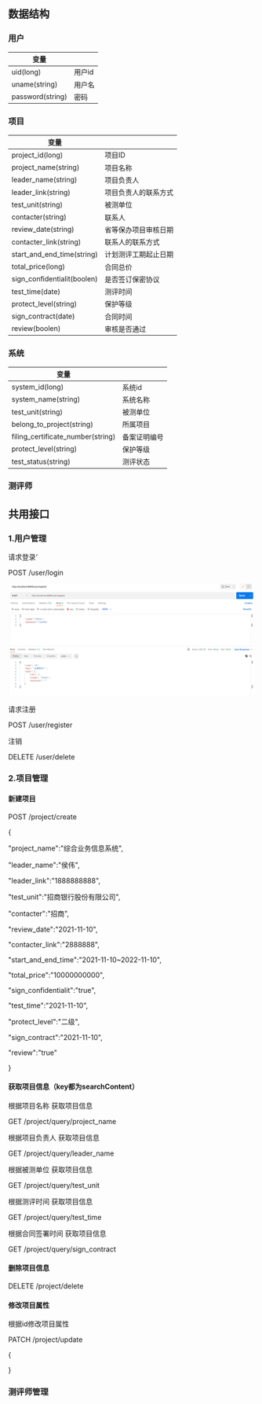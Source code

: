 ## 数据结构

### 用户

| 变量             |        |
| ---------------- | ------ |
| uid(long)        | 用户id |
| uname(string)    | 用户名 |
| password(string) | 密码   |

### 项目

| 变量                        |                      |
| --------------------------- | -------------------- |
| project_id(long)            | 项目ID               |
| project_name(string)        | 项目名称             |
| leader_name(string)         | 项目负责人           |
| leader_link(string)         | 项目负责人的联系方式 |
| test_unit(string)           | 被测单位             |
| contacter(string)           | 联系人               |
| review_date(string)         | 省等保办项目审核日期 |
| contacter_link(string)      | 联系人的联系方式     |
| start_and_end_time(string)  | 计划测评工期起止日期 |
| total_price(long)           | 合同总价             |
| sign_confidentialit(boolen) | 是否签订保密协议     |
| test_time(date)             | 测评时间             |
| protect_level(string)       | 保护等级             |
| sign_contract(date)         | 合同时间             |
| review(boolen)              | 审核是否通过         |

### 系统

| 变量                              |              |
| --------------------------------- | ------------ |
| system_id(long)                   | 系统id       |
| system_name(string)               | 系统名称     |
| test_unit(string)                 | 被测单位     |
| belong_to_project(string)         | 所属项目     |
| filing_certificate_number(string) | 备案证明编号 |
| protect_level(string)             | 保护等级     |
| test_status(string)               | 测评状态     |

### 测评师





## 共用接口

### 1.用户管理

请求登录‘

POST /user/login

![image-20230407110222450](Readme/image-20230407110222450.png)

请求注册

POST /user/register

注销

DELETE /user/delete

### 2.项目管理

#### 新建项目

POST /project/create

{

  "project_name":"综合业务信息系统",

  "leader_name":"侯伟",

  "leader_link":"1888888888",

  "test_unit":"招商银行股份有限公司",

  "contacter":"招商",

  "review_date":"2021-11-10",

  "contacter_link":"2888888",

  "start_and_end_time":"2021-11-10~2022-11-10",

  "total_price":"10000000000",

  "sign_confidentialit":"true",

  "test_time":"2021-11-10",

  "protect_level":"二级",

  "sign_contract":"2021-11-10",

  "review":"true"

}



#### 获取项目信息（key都为searchContent）

根据项目名称 获取项目信息

GET /project/query/project_name

根据项目负责人 获取项目信息

GET /project/query/leader_name

根据被测单位 获取项目信息

GET /project/query/test_unit

根据测评时间 获取项目信息

GET /project/query/test_time

根据合同签署时间 获取项目信息

GET /project/query/sign_contract



#### 删除项目信息

DELETE /project/delete

#### 修改项目属性

根据id修改项目属性

PATCH /project/update

{



}

### 测评师管理



